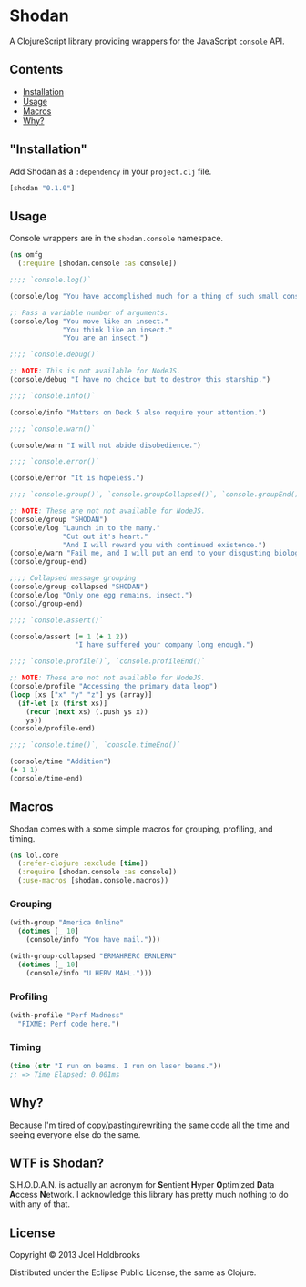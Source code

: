# Shodan

A ClojureScript library providing wrappers for the JavaScript
`console` API.

## Contents
- [Installation](#installation)
- [Usage](#usage)
- [Macros](#macros)
- [Why?](#why)

## "Installation"

Add Shodan as a `:dependency` in your `project.clj` file.

```clojure
[shodan "0.1.0"]
```

## Usage

Console wrappers are in the `shodan.console` namespace.

```clojure
(ns omfg
  (:require [shodan.console :as console])

;;;; `console.log()`

(console/log "You have accomplished much for a thing of such small consequence.")

;; Pass a variable number of arguments.
(console/log "You move like an insect."
             "You think like an insect."
             "You are an insect.")

;;;; `console.debug()`

;; NOTE: This is not available for NodeJS.
(console/debug "I have no choice but to destroy this starship.")

;;;; `console.info()`

(console/info "Matters on Deck 5 also require your attention.")

;;;; `console.warn()`

(console/warn "I will not abide disobedience.")

;;;; `console.error()`

(console/error "It is hopeless.")

;;;; `console.group()`, `console.groupCollapsed()`, `console.groupEnd()` 

;; NOTE: These are not not available for NodeJS.
(console/group "SHODAN")
(console/log "Launch in to the many."
             "Cut out it's heart."
             "And I will reward you with continued existence.")
(console/warn "Fail me, and I will put an end to your disgusting biology.")
(console/group-end)

;;;; Collapsed message grouping
(console/group-collapsed "SHODAN")
(console/log "Only one egg remains, insect.")
(consol/group-end)

;;;; `console.assert()`

(console/assert (= 1 (+ 1 2))
                "I have suffered your company long enough.")

;;;; `console.profile()`, `console.profileEnd()`

;; NOTE: These are not not available for NodeJS.
(console/profile "Accessing the primary data loop")
(loop [xs ["x" "y" "z"] ys (array)]
  (if-let [x (first xs)]
    (recur (next xs) (.push ys x))
    ys))
(console/profile-end)

;;;; `console.time()`, `console.timeEnd()`

(console/time "Addition")
(+ 1 1)
(console/time-end)
```

## Macros

Shodan comes with a some simple macros for grouping, profiling, and
timing.

```clojure
(ns lol.core
  (:refer-clojure :exclude [time])
  (:require [shodan.console :as console])
  (:use-macros [shodan.console.macros))
```

### Grouping

```clojure
(with-group "America Online"
  (dotimes [_ 10]
    (console/info "You have mail.")))

(with-group-collapsed "ERMAHRERC ERNLERN"
  (dotimes [_ 10]
    (console/info "U HERV MAHL.")))
```

### Profiling

```clojure
(with-profile "Perf Madness"
  "FIXME: Perf code here.")
```

### Timing

```clojure
(time (str "I run on beams. I run on laser beams."))
;; => Time Elapsed: 0.001ms
```

## Why?

Because I'm tired of copy/pasting/rewriting the same code all the time
and seeing everyone else do the same.

## WTF is Shodan?

S.H.O.D.A.N. is actually an acronym for **S**entient
**H**yper **O**ptimized **D**ata **A**ccess **N**etwork. I acknowledge
this library has pretty much nothing to do with any of that.

## License

Copyright © 2013 Joel Holdbrooks

Distributed under the Eclipse Public License, the same as Clojure.
